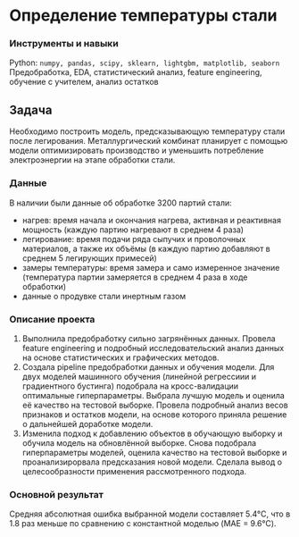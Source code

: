 # Определение температуры стали

### Инструменты и навыки
Python: `numpy, pandas, scipy, sklearn, lightgbm, matplotlib, seaborn`  
Предобработка, EDA, статистический анализ, feature engineering, обучение с учителем, анализ остатков
## Задача

Необходимо построить модель, предсказывающую температуру стали после легирования. Металлургический комбинат планирует с помощью модели оптимизировать производство и уменьшить потребление электроэнергии на этапе обработки стали. 

### Данные
В наличии были данные об обработке 3200 партий стали:
* нагрев: время начала и окончания нагрева, активная и реактивная мощность (каждую партию нагревают в среднем 4 раза)
* легирование: время подачи ряда сыпучих и проволочных материалов, а также их объёмы (в каждую партию добавляют в среднем 5 легирующих примесей)
* замеры температуры: время замера и само измеренное значение (температура партии замеряется в среднем 4 раза в ходе обработки)
* данные о продувке стали инертным газом
 
### Описание проекта
1. Выполнила предобработку сильно загрянённых данных. Провела feature engineering и подробный исследовательский анализ данных на основе статистических и графических методов. 
2. Создала pipeline предобработки данных и обучения модели. Для двух моделей машинного обучения (линейной регрессиии и градиентного бустинга) подобрала на кросс-валидации оптимальные гиперпараметры. Выбрала лучшую модель и оценила её качество на тестовой выборке. Провела подробный анализ весов признаков и остатков модели, на основе которого приняла решение о дальнейшей доработке модели.
3. Изменила подход к добавлению объектов в обучающую выборку и обучила модель на обновлённой выборке. Снова подобрала гиперпараметры моделей, оценила качество на тестовой выборке и проанализирорвала предсказания новой модели. Сделала вывод о целесообразности применения рассмотренного подхода.

### Основной результат
Средняя абсолютная ошибка выбранной модели составляет 5.4°C, что в 1.8 раз меньше по сравнению с константной моделью (MAE = 9.6°C).

